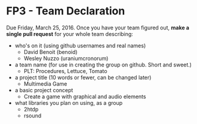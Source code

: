 # FP3 - Team Declaration
Due Friday, March 25, 2016.
Once you have your team figured out, **make a single pull request** for your whole team describing:
* who's on it (using github usernames and real names)
  * David Benoit (benoid)
  * Wesley Nuzzo (uraniumcronorum)
* a team name (for use in creating the group on github. Short and sweet.)
  * PLT: Procedures, Lettuce, Tomato 
* a project title (10 words or fewer, can be changed later)
  * Multimedia Game 
* a basic project concept
  * Create a game with graphical and audio elements
* what libraries you plan on using, as a group
  * 2htdp
  * rsound
